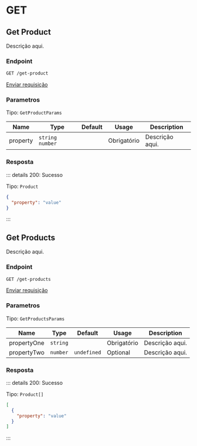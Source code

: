 # GET

## Get Product

Descrição aqui.

### Endpoint

```sh
GET /get-product
```

[Enviar requisição](https://hopp.sh/r/KC6zbfBzNX44 '/get-product')

### Parametros

Tipo: `GetProductParams`

| Name     | Type              | Default | Usage       | Description     |
| -------- | ----------------- | ------- | ----------- | --------------- |
| property | `string` `number` |         | Obrigatório | Descrição aqui. |

### Resposta

::: details 200: Sucesso

Tipo: `Product`

```json
{
  "property": "value"
}
```

:::

## Get Products

Descrição aqui.

### Endpoint

```sh
GET /get-products
```

[Enviar requisição](https://hopp.sh/r/H2O26ilPwJLs '/get-products')

### Parametros

Tipo: `GetProductsParams`

| Name        | Type     | Default     | Usage       | Description     |
| ----------- | -------- | ----------- | ----------- | --------------- |
| propertyOne | `string` |             | Obrigatório | Descrição aqui. |
| propertyTwo | `number` | `undefined` | Optional    | Descrição aqui. |

### Resposta

::: details 200: Sucesso

Tipo: `Product[]`

```json
[
  {
    "property": "value"
  }
]
```

:::

